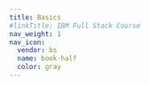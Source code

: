 ```yaml
---
title: Basics
#linkTitle: IBM Full Stack Course
nav_weight: 1
nav_icon:
  vendor: bs
  name: book-half
  color: gray
---
```

